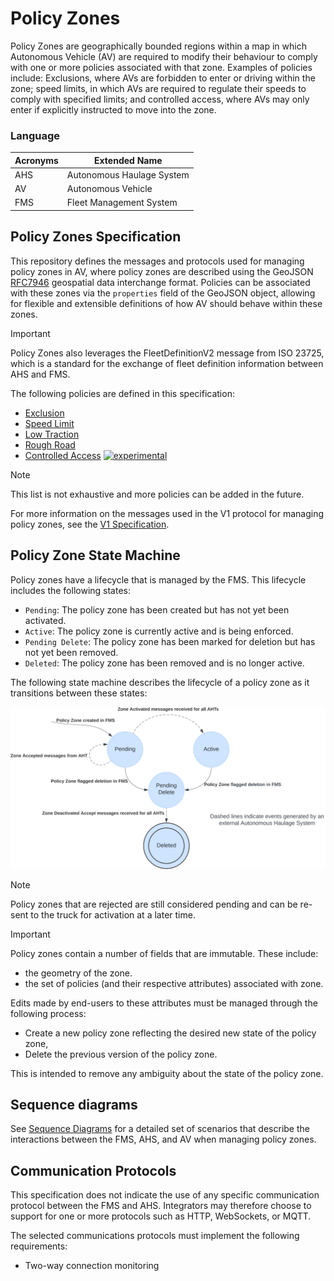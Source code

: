 # Policy Zones
Policy Zones are geographically bounded regions within a map in which Autonomous Vehicle (AV) are required to modify their behaviour to comply with one or more policies associated with that zone. Examples of policies include: Exclusions, where AVs are forbidden to enter or driving within the zone; speed limits, in which AVs are required to regulate their speeds to comply with specified limits; and controlled access, where AVs may only enter if explicitly instructed to move into the zone.

### Language
| Acronyms | Extended Name |
| --- | --- |
| AHS | Autonomous Haulage System |
| AV | Autonomous Vehicle|
| FMS | Fleet Management System |


## Policy Zones Specification
This repository defines the messages and protocols used for managing policy zones in AV, where policy zones are described using the GeoJSON [RFC7946](https://datatracker.ietf.org/doc/html/rfc7946) geospatial data interchange format. Policies can be associated with these zones via the `properties` field of the GeoJSON object, allowing for flexible and extensible definitions of how AV should behave within these zones.

> [!IMPORTANT]
> Policy Zones also leverages the FleetDefinitionV2 message from ISO 23725, which is a standard for the exchange of fleet definition information between AHS and FMS.

The following policies are defined in this specification:
- [Exclusion](./specification/V1/policies.md#exclusion)
- [Speed Limit](./specification/V1/policies.md#speed-limit)
- [Low Traction](./specification/V1/policies.md#low-traction)
- [Rough Road](./specification/V1/policies.md#rough-road)
- [Controlled Access](./specification/V1/policies.md#controlled-access) [![experimental](https://badges.github.io/stability-badges/dist/experimental.svg)](https://github.com/badges/stability-badges)

> [!NOTE]
> This list is not exhaustive and more policies can be added in the future.

For more information on the messages used in the V1 protocol for managing policy zones, see the [V1 Specification](specification/V1/README.md).

## Policy Zone State Machine

Policy zones have a lifecycle that is managed by the FMS. This lifecycle includes the following states:
- `Pending`: The policy zone has been created but has not yet been activated.
- `Active`: The policy zone is currently active and is being enforced.
- `Pending Delete`: The policy zone has been marked for deletion but has not yet been removed.
- `Deleted`: The policy zone has been removed and is no longer active.

The following state machine describes the lifecycle of a policy zone as it transitions between these states:

![Policy Zone State Machine](draw.io/PolicyZoneStateMachine.svg)

> [!NOTE]
> Policy zones that are rejected are still considered pending and can be re-sent to the truck for activation at a later time.

> [!IMPORTANT]
> Policy zones contain a number of fields that are immutable. These include:
> - the geometry of the zone.
> - the set of policies (and their respective attributes) associated with zone.
>
> Edits made by end-users to these attributes must be managed through the following process:
> - Create a new policy zone reflecting the desired new state of the policy zone,
> - Delete the previous version of the policy zone.
>
> This is intended to remove any ambiguity about the state of the policy zone.


## Sequence diagrams

See [Sequence Diagrams](diagram/SequenceDiagrams.md) for a detailed set of scenarios that describe the interactions between the FMS, AHS, and AV when managing policy zones.

## Communication Protocols

This specification does not indicate the use of any specific communication protocol between the FMS and AHS. Integrators may therefore choose to support for one or more protocols such as HTTP, WebSockets, or MQTT.

The selected communications protocols must implement the following requirements:
 - Two-way connection monitoring

